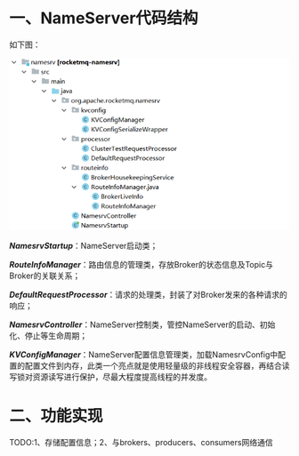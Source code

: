 # 一、NameServer代码结构

如下图：

![](https://github.com/aBlackAnt/rq-study/blob/master/nameServer/images/code_all.png)

***NamesrvStartup***：NameServer启动类；

***RouteInfoManager***：路由信息的管理类，存放Broker的状态信息及Topic与Broker的关联关系；

***DefaultRequestProcessor***：请求的处理类，封装了对Broker发来的各种请求的响应；

***NamesrvController***：NameServer控制类，管控NameServer的启动、初始化、停止等生命周期；

***KVConfigManager***：NameServer配置信息管理类，加载NamesrvConfig中配置的配置文件到内存，此类一个亮点就是使用轻量级的非线程安全容器，再结合读写锁对资源读写进行保护，尽最大程度提高线程的并发度。

# 二、功能实现

TODO:1、存储配置信息；2、与brokers、producers、consumers网络通信